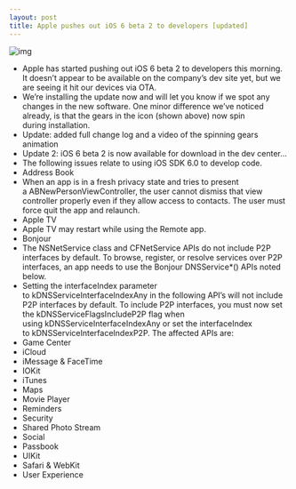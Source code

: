 ```yaml
---
layout: post
title: Apple pushes out iOS 6 beta 2 to developers [updated]
---
```

![img](http://media.idownloadblog.com/wp-content/uploads/2012/06/ios-6-beta-2.jpg)
* Apple has started pushing out iOS 6 beta 2 to developers this morning. It doesn’t appear to be available on the company’s dev site yet, but we are seeing it hit our devices via OTA.
* We’re installing the update now and will let you know if we spot any changes in the new software. One minor difference we’ve noticed already, is that the gears in the icon (shown above) now spin during installation.
* Update: added full change log and a video of the spinning gears animation
* Update 2: iOS 6 beta 2 is now available for download in the dev center…
* The following issues relate to using iOS SDK 6.0 to develop code.
* Address Book
* When an app is in a fresh privacy state and tries to present a ABNewPersonViewController, the user cannot dismiss that view controller properly even if they allow access to contacts. The user must force quit the app and relaunch.
* Apple TV
* Apple TV may restart while using the Remote app.
* Bonjour
* The NSNetService class and CFNetService APIs do not include P2P interfaces by default. To browse, register, or resolve services over P2P interfaces, an app needs to use the Bonjour DNSService*() APIs noted below.
* Setting the interfaceIndex parameter to kDNSServiceInterfaceIndexAny in the following API’s will not include P2P interfaces by default. To include P2P interfaces, you must now set the kDNSServiceFlagsIncludeP2P flag when using kDNSServiceInterfaceIndexAny or set the interfaceIndex to kDNSServiceInterfaceIndexP2P. The affected APIs are:
* Game Center
* iCloud
* iMessage & FaceTime
* IOKit
* iTunes
* Maps
* Movie Player
* Reminders
* Security
* Shared Photo Stream
* Social
* Passbook
* UIKit
* Safari & WebKit
* User Experience

